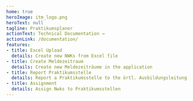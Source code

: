 ```yaml
---
home: true
heroImage: itm_logo.png
heroText: null
tagline: Praktikumsplaner
actionText: Technical Documentation →
actionLink: /documentation/
features:
- title: Excel Upload
  details: Create new NWKs from Excel file
- title: Create Meldezeitraum
  details: Create new Meldezeiträume in the application
- title: Report Praktikumsstelle
  details: Report a Praktikumsstelle to the örtl. Ausbildungsleitung
- title: Assignment 
  details: Assign Nwks to Praktikumsstellen
---
```

